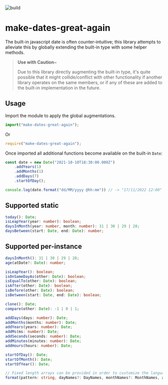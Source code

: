 ![build](https://github.com/dominicbirch/make-dates-great-again/workflows/master.yml/badge.svg)

# make-dates-great-again
The built-in javascript date is often counter-intuitive; this library attempts to alleviate this by globally extending the built-in type with some helper methods.

> __Use with Caution__~ 
> 
> Due to this library directly augmenting the built-in type, it's quite possible that it might collide/conflict with other functionality if another library operates on the same members, or if any of these are added to the built-in implementation in the future.

## Usage
Import the module to apply the global augmentations.
```typescript
import("make-dates-great-again");
```
Or
```javascript
require("make-dates-great-again");
```
Once imported all additional functions become available on the built-in `Date`:
```typescript
const date = new Date("2021-10-10T18:30:00.000Z")
    .addYears(1)
    .addMonths(1)
    .addDays(7)
    .startOfDay();

console.log(date.format("dd/MM/yyyy @hh:mm")) // -> "17/11/2022 12:00"
```

## Supported static
```typescript
today(): Date;
isLeapYear(year: number): boolean;
daysInMonth(year: number, month: number): 31 | 30 | 29 | 28;
daysBetween(start: Date, end: Date): number;
```

## Supported per-instance
```typescript
daysInMonth(): 31 | 30 | 29 | 28;
age(atDate?: Date): number;

isLeapYear(): boolean;
isOnSameDayAs(other: Date): boolean;
isEqualTo(other: Date): boolean;
isAfter(other: Date): boolean;
isBefore(other: Date): boolean;
isBetween(start: Date, end: Date): boolean;

clone(): Date;
compare(other: Date): -1 | 0 | 1;

addDays(days: number): Date;
addMonths(months: number): Date;
addYears(years: number): Date;
addMs(ms: number): Date;
addSeconds(seconds: number): Date;
addMinutes(minutes: number): Date;
addHours(hours: number): Date;

startOfDay(): Date;
startOfMonth(): Date;
startOfYear(): Date;

// Fixed length arrays can be provided in order to customize the language elements like day and month names in order to support a localized format.
format(pattern: string, dayNames?: DayNames, monthNames?: MonthNames, am?: string, pm?: string): string;
```